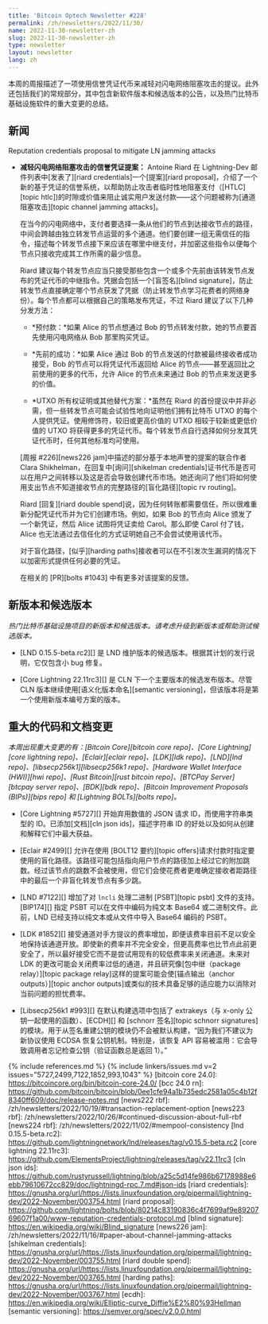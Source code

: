 ```yaml
---
title: 'Bitcoin Optech Newsletter #228'
permalink: /zh/newsletters/2022/11/30/
name: 2022-11-30-newsletter-zh
slug: 2022-11-30-newsletter-zh
type: newsletter
layout: newsletter
lang: zh
---
```

本周的周报描述了一项使用信誉凭证代币来减轻对闪电网络阻塞攻击的提议。此外还包括我们的常规部分，其中包含新软件版本和候选版本的公告，以及热门比特币基础设施软件的重大变更的总结。

## 新闻
Reputation credentials proposal to mitigate LN jamming attacks
- **<!--reputation-credentials-proposal-to-mitigate-ln-jamming-attacks-->减轻闪电网络阻塞攻击的信誉凭证提案：**
  Antoine Riard 在 Lightning-Dev 邮件列表中[发表了][riard credentials]一个[提案][riard proposal]，介绍了一个新的基于凭证的信誉系统，以帮助防止攻击者临时性地阻塞支付（[HTLC][topic htlc])的时隙或价值来阻止诚实用户发送付款——这个问题被称为[通道阻塞攻击][topic channel jamming attacks]。

  在当今的闪电网络中，支付者要选择一条从他们的节点到达接收节点的路径，中间会跨越由独立转发节点运营的多个通道。他们要创建一组无需信任的指令，描述每个转发节点接下来应该在哪里中继支付，并加密这些指令以便每个节点只接收完成其工作所需的最少信息。

  Riard 建议每个转发节点应当只接受那些包含一个或多个先前由该转发节点发布的凭证代币的中继指令。凭据会包括一个[盲签名][blind signature]，防止转发节点直接确定哪个节点获发了凭据（防止转发节点学习花费者的网络身份）。每个节点都可以根据自己的策略发布凭证，不过 Riard 建议了以下几种分发方法：

  - *<!--upfront-payments-->预付款：*如果 Alice 的节点想通过 Bob 的节点转发付款，她的节点要首先使用闪电网络从 Bob 那里购买凭证。

  - *<!--previous-success-->先前的成功：*如果 Alice 通过 Bob 的节点发送的付款被最终接收者成功接受，Bob 的节点可以将凭证代币返回给 Alice 的节点——甚至返回比之前使用的更多的代币，允许 Alice 的节点未来通过 Bob 的节点来发送更多的价值。

  - *UTXO 所有权证明或其他替代方案：*虽然在 Riard 的首份提议中并非必需，但一些转发节点可能会试验性地向证明他们拥有比特币 UTXO 的每个人提供凭证。使用修饰符，较旧或更高价值的 UTXO 相较于较新或更低价值的 UTXO 将获得更多的凭证代币。每个转发节点自行选择如何分发其凭证代币时，任何其他标准均可使用。

  [周报 #226][news226 jam]中描述的部分基于本地声誉的提案的联合作者 Clara Shikhelman，在回复中[询问][shikelman credentials]证书代币是否可以在用户之间转移以及这是否会导致创建代币市场。她还询问了他们将如何使用支出节点不知道接收节点的完整路径的[盲化路径][topic rv routing]。

  Riard [回复][riard double spend]说，因为任何转账都需要信任，所以很难重新分配凭证代币并为它们创建市场。例如，如果 Bob 的节点向 Alice 颁发了一个新凭证，然后 Alice 试图将凭证卖给 Carol。那么即使 Carol 付了钱，Alice 也无法通过去信任化的方式证明她自己不会尝试使用该代币。

  对于盲化路径，[似乎][harding paths]接收者可以在不引发次生漏洞的情况下以加密形式提供任何必要的凭证。

  在相关的 [PR][bolts #1043] 中有更多对该提案的反馈。

## 新版本和候选版本

*热门比特币基础设施项目的新版本和候选版本。请考虑升级到新版本或帮助测试候选版本。*

- [LND 0.15.5-beta.rc2][] 是 LND 维护版本的候选版本。根据其计划的发行说明，它仅包含小 bug 修复。

- [Core Lightning 22.11rc3][] 是 CLN 下一个主要版本的候选发布版本。尽管 CLN 版本继续使用[语义化版本命名][semantic versioning]，但该版本将是第一个使用新版本编号方案的版本。

## 重大的代码和文档变更

*本周出现重大变更的有：[Bitcoin Core][bitcoin core repo]、[Core Lightning][core lightning repo]、[Eclair][eclair repo]、[LDK][ldk repo]、[LND][lnd repo]、[libsecp256k1][libsecp256k1 repo]、[Hardware Wallet Interface (HWI)][hwi repo]、[Rust Bitcoin][rust bitcoin repo]、[BTCPay Server][btcpay server repo]、[BDK][bdk repo]、[Bitcoin Improvement Proposals (BIPs)][bips repo] 和 [Lightning BOLTs][bolts repo]。*

- [Core Lightning #5727][] 开始弃用数值的 JSON 请求 ID，而使用字符串类型的 ID。已添加[文档][cln json ids]，描述字符串 ID 的好处以及如何从创建和解释它们中最大获益。

- [Eclair #2499][] 允许在使用 [BOLT12 要约][topic offers]请求付款时指定要使用的盲化路径。该路径可能包括指向用户节点的路径加上经过它的附加跳数。经过该节点的跳数不会被使用，但它们会使花费者更难确定接收者距路径中的最后一个非盲化转发节点有多少跳。

- [LND #7122][] 增加了对 `lncli` 处理二进制 [PSBT][topic psbt] 文件的支持。[BIP174][] 指定 PSBT 可以在文件中编码为纯文本 Base64 或二进制文件。此前，LND 已经支持以纯文本或从文件中导入 Base64 编码的 PSBT。

- [LDK #1852][] 接受通道对手方提议的费率增加，即便该费率目前不足以安全地保持该通道开放。即使新的费率并不完全安全，但更高费率也比节点此前更安全了，所以最好接受它而不是尝试用现有的较低费率来关闭通道。未来对 LDK 的更改可能会关闭费率过低的通道，并且研究像[包中继（package relay）][topic package relay]这样的提案可能会使[锚点输出（anchor outputs）][topic anchor outputs]或类似的技术具备足够的适应能力以消除对当前问题的担忧费率。

- [Libsecp256k1 #993][] 在默认构建选项中包括了 extrakeys（与 x-only 公钥一起使用的函数）、[ECDH][] 和 [schnorr 签名][topic schnorr signatures]的模块。用于从签名重建公钥的模块仍不会被默认构建，“因为我们不建议为新协议使用 ECDSA 恢复公钥机制。特别是，该恢复 API 容易被滥用：它会导致调用者忘记检查公钥（验证函数总是返回 1）。”

{% include references.md %}
{% include linkers/issues.md v=2 issues="5727,2499,7122,1852,993,1043" %}
[bitcoin core 24.0]: https://bitcoincore.org/bin/bitcoin-core-24.0/
[bcc 24.0 rn]: https://github.com/bitcoin/bitcoin/blob/0ee1cfe94a1b735edc2581a05c4b12f8340ff609/doc/release-notes.md
[news222 rbf]: /zh/newsletters/2022/10/19/#transaction-replacement-option
[news223 rbf]: /zh/newsletters/2022/10/26/#continued-discussion-about-full-rbf
[news224 rbf]: /zh/newsletters/2022/11/02/#mempool-consistency
[lnd 0.15.5-beta.rc2]: https://github.com/lightningnetwork/lnd/releases/tag/v0.15.5-beta.rc2
[core lightning 22.11rc3]: https://github.com/ElementsProject/lightning/releases/tag/v22.11rc3
[cln json ids]: https://github.com/rustyrussell/lightning/blob/a25c5d14fe986b67178988e6ebb79610672cc829/doc/lightningd-rpc.7.md#json-ids
[riard credentials]: https://gnusha.org/url/https://lists.linuxfoundation.org/pipermail/lightning-dev/2022-November/003754.html
[riard proposal]: https://github.com/lightning/bolts/blob/80214c83190836c4f7699af9e8920769607f1a00/www-reputation-credentials-protocol.md
[blind signature]: https://en.wikipedia.org/wiki/Blind_signature
[news226 jam]: /zh/newsletters/2022/11/16/#paper-about-channel-jamming-attacks
[shikelman credentials]: https://gnusha.org/url/https://lists.linuxfoundation.org/pipermail/lightning-dev/2022-November/003755.html
[riard double spend]: https://gnusha.org/url/https://lists.linuxfoundation.org/pipermail/lightning-dev/2022-November/003765.html
[harding paths]: https://gnusha.org/url/https://lists.linuxfoundation.org/pipermail/lightning-dev/2022-November/003767.html
[ecdh]: https://en.wikipedia.org/wiki/Elliptic-curve_Diffie%E2%80%93Hellman
[semantic versioning]: https://semver.org/spec/v2.0.0.html
